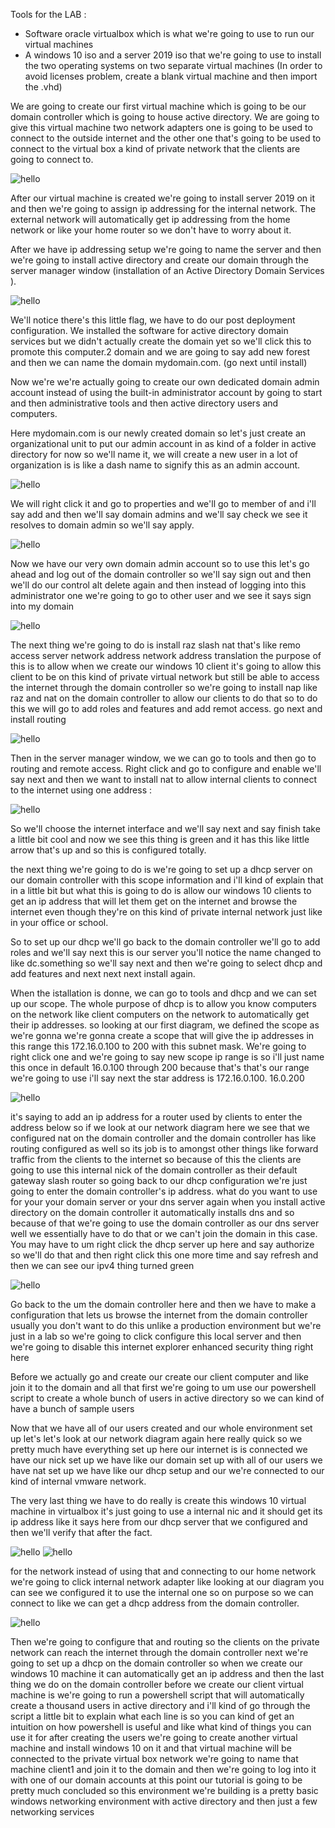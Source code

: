 Tools for the LAB :

- Software oracle virtualbox which is what we're going to use to run our virtual machines
- A windows 10 iso and a server 2019 iso that we're going to use to install the two operating systems on two separate virtual machines
(In order to avoid licenses problem, create a blank virtual machine and then import the .vhd)


We are going to create our first virtual machine which is going to be our domain controller which is going to house active directory. We are going to give this virtual machine two network adapters one is going to be used to connect to the outside internet and the other one that's going to be used to connect to the virtual box a kind of private network that the clients are going to connect to.

![hello](Images/Diag1.png)


After our virtual machine is created we're going to install server 2019 on it and then we're going to assign ip addressing for the internal network. The external network will automatically get ip addressing from the home network or like your home router so we don't have to worry about it. 

After we have ip addressing setup we're going to name the server and then we're going to install active directory and create our domain through the server manager window (installation of an Active Directory Domain Services ).



![hello](Images/Diag2.png)

We'll notice there's this little flag, we have to do our post deployment configuration. We installed the software for active directory domain services but we didn't actually create the domain yet so we'll click this to promote this computer.2 domain and we are going to say add new forest and then we can name the domain mydomain.com. (go next until install)

Now we're we're actually going to create our own dedicated domain admin account instead of using the built-in administrator account by going to start and then administrative tools and then active directory users and computers.

Here mydomain.com is our newly created domain so let's just create an organizational unit to put our admin account in as kind of a folder in active directory for now so we'll name it, we will create a new user in a lot of organization is is like a dash name to signify this as an admin account.

![hello](Images/Diag3.png)

We will right click it and go to properties and we'll go to member of and i'll say add and then we'll say domain admins and we'll say check we see it resolves to domain admin so we'll say apply.


![hello](Images/Diag4.png)


Now we have our very own domain admin account so to use this let's go ahead and log out of the domain controller so we'll say sign out and then we'll do our control alt delete again and then instead of logging into this administrator one we're going to go to other user and we see it says sign into my domain

![hello](Images/Diag5.png)

The next thing we're going to do is install raz slash nat that's like remo access server network address network address translation the purpose of this is to allow when we create our windows 10 client it's going to allow this client to be on this kind of private virtual network but still be able to access the internet through the domain controller so we're going to install nap like raz and nat on the domain controller to allow our clients to do that so to do this we will go to add roles and features and add remot access. go next and install routing

![hello](Images/Diag6.png)

Then in the server manager window, we we can go to tools and then go to routing and remote access. Right click and go to configure and enable we'll say next and then we want to install nat to allow internal clients to connect to the internet using one address :

![hello](Images/Diag7.png)

So we'll choose the internet interface and we'll say next and say finish take a little bit cool and now we see this thing is green and it has this like little arrow that's up and so this is configured totally.

the next thing we're going to do is we're going to set up a dhcp server on our domain controller with this scope information and i'll kind of explain that in a little bit but what this is going to do is allow our windows 10 clients to get an ip address that will let them get on the internet and browse the internet even though they're on this kind of private internal network just like in your office or school.

So to set up our dhcp we'll go back to the domain controller we'll go to add roles and we'll say next this is our server you'll notice the name changed to like dc.something so we'll say next and then we're going to select dhcp and add features and next next next install again.

When the istallation is donne, we can go to tools and dhcp and we can set up our scope. The whole purpose of dhcp is to allow you know computers on the network like client computers on the network to automatically get their ip addresses. so looking at our first diagram, we defined the scope as we're gonna we're gonna create a scope that will give the ip addresses in this range this 172.16.0.100 to 200 with this subnet mask.  We're going to right click one and we're going to say new scope ip range is so i'll just name this once in default 16.0.100 through 200 because that's that's our range we're going to use i'll say next the star address is 172.16.0.100. 16.0.200 

![hello](Images/Diag8.png)


 it's saying to add an ip address for a router used by clients to enter the address below so if we look at our network diagram here we see that we configured nat on the domain controller and the domain controller has like routing configured as well so its job is to amongst other things like forward traffic from the clients to the internet so because of this the clients are going to use this internal nick of the domain controller as their default gateway slash router so going back to our dhcp configuration we're just going to enter the domain controller's ip address. what do you want to use for your your domain server or your dns server again when you install active directory on the domain controller it automatically installs dns and so because of that we're going to use the domain controller as our dns server well we essentially have to do that or we can't join the domain in this case. You may have to um right click the dhcp server up here and say authorize so we'll do that and then right click this one more time and say refresh and then we can see our ipv4 thing turned green

![hello](Images/Diag9.png)

Go back to the um the domain controller here and then we have to make a configuration that lets us browse the internet from the domain controller usually you don't want to do this unlike a production environment but we're just in a lab so we're going to click configure this local server and then we're going to disable this internet explorer enhanced security thing right here 


Before we actually go and create our create our client computer and like join it to the domain and all that first we're going to um use our powershell script to create a whole bunch of users in active directory so we can kind of have a bunch of sample users

Now that we have all of our users created and our whole environment set up let's let's look at our network diagram again here really quick so we pretty much have everything set up here our internet is is connected we have our nick set up we have like our domain set up with all of our users we have nat set up we have like our dhcp setup and our we're connected to our kind of internal vmware network.

The very last thing we have to do really is create this windows 10 virtual machine in virtualbox it's just going to use a internal nic and it should get its ip address like it says here from our dhcp server that we configured and then we'll verify that after the fact.

![hello](Images/Diag10.png)
![hello](Images/Diag11.png)

for the network instead of using that and connecting to our home network we're going to click internal network adapter like looking at our diagram you can see we configured it to use the internal one so on purpose so we can connect to like we can get a dhcp address from the domain controller. 

![hello](Images/Diag12.png)

Then we're going to configure that and routing so the clients on the private network can reach the internet through the domain controller next we're going to set up a dhcp on the domain controller so when we create our windows 10 machine it can automatically get an ip address and then the last thing we do on the domain controller before we create our client virtual machine is we're going to run a powershell script that will automatically create a thousand users in active directory and i'll kind of go through the script a little bit to explain what each line is so you can kind of get an intuition on how powershell is useful and like what kind of things you can use it for after creating the users we're going to create another virtual machine and install windows 10 on it and that virtual machine will be connected to the private virtual box network we're going to name that machine client1 and join it to the domain and then we're going to log into it with one of our domain accounts at this point our tutorial is going to be pretty much concluded so this environment we're building is a pretty basic windows networking environment with active directory and then just a few networking services

